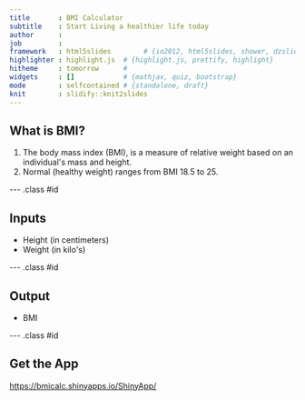 ```yaml
---
title       : BMI Calculator
subtitle    : Start Living a healthier life today
author      : 
job         : 
framework   : html5slides        # {io2012, html5slides, shower, dzslides, ...}
highlighter : highlight.js  # {highlight.js, prettify, highlight}
hitheme     : tomorrow      # 
widgets     : []            # {mathjax, quiz, bootstrap}
mode        : selfcontained # {standalone, draft}
knit        : slidify::knit2slides
---
```


## What is BMI?

1. The body mass index (BMI), is a measure of relative weight based on an individual's mass and height.
2. Normal (healthy weight) ranges from BMI 18.5 to 25.

--- .class #id 

## Inputs

- Height (in centimeters)
- Weight (in kilo's)

--- .class #id 

## Output

- BMI

--- .class #id 

## Get the App

https://bmicalc.shinyapps.io/ShinyApp/






